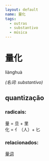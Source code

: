```yaml
--- 
layout: default
name: 量化 
tags: 
  - outras
  - substantivo
  - música
--- 
```

# 量化 
liànghuà  
 
*(名词: substantivo)*  
## quantização 
### radicais: 
量 = 旦 + 里  
化 = 亻（人）+ 匕   
### relacionados: 
[量词](/classes-gramaticais/量词)  
